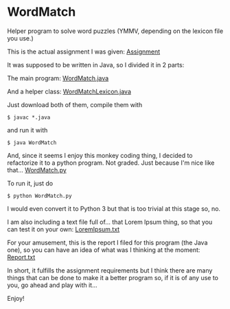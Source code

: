 # WordMatch
Helper program to solve word puzzles (YMMV, depending on the lexicon file you use.)

This is the actual assignment I was given: [Assignment](Assignment.md)
	
It was supposed to be written in Java, so I divided it in 2 parts:

The main program: [WordMatch.java](WordMatch.java)

And a helper class: [WordMatchLexicon.java](WordMatchLexicon.java)

Just download both of them, compile them with

	$ javac *.java
	
and run it with

	$ java WordMatch
	
And, since it seems I enjoy this monkey coding thing, I decided to refactorize it to a python program. Not graded. Just because I'm nice like that... [WordMatch.py](WordMatch.py)
	
To run it, just do

	$ python WordMatch.py
	
I would even convert it to Python 3 but that is too trivial at this stage so, no.
	
I am also including a text file full of... that Lorem Ipsum thing, so that you can test it on your own: [LoremIpsum.txt](LoremIpsum.txt)
	
For your amusement, this is the report I filed for this program (the Java one), so you can have an idea of what was I thinking at the moment: [Report.txt](Report.md)
	
In short, it fulfills the assignment requirements but I think there are many things that can be done to make it a better program so, if it is of any use to you, go ahead and play with it...

Enjoy!
